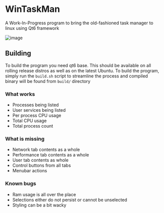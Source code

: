 # WinTaskMan

A Work-In-Progress program to bring the old-fashioned task manager to linux using Qt6 framework

![image](https://github.com/user-attachments/assets/998115a1-42e6-40ae-bb10-48b6048ceb00)


## Building
To build the program you need qt6 base. This should be available on all rolling release distros as well as on the latest Ubuntu. To build the program, simply run the `build.sh` script to streamline the process and compiled binary will be found from `build/` directory

### What works
- Processes being listed
- User services being listed
- Per process CPU usage
- Total CPU usage
- Total process count

### What is missing
- Network tab contents as a whole
- Performance tab contents as a whole
- User tab contents as whole
- Control buttons from all tabs
- Menubar actions

### Known bugs
- Ram usage is all over the place
- Selections either do not persist or cannot be unselected
- Styling can be a bit wacky

